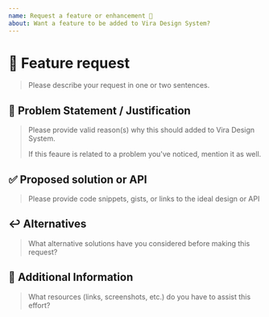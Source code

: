 ```yaml
---
name: Request a feature or enhancement 🚀
about: Want a feature to be added to Vira Design System?
---
```


<!---
Thanks for filing an issue 🙂!

Please search open/closed issues before submitting. Someone
might have asked the same thing before!
-->

# 🚀 Feature request

> Please describe your request in one or two sentences.

## 🧱 Problem Statement / Justification

> Please provide valid reason(s) why this should added to Vira Design System.
>
> If this feaure is related to a problem you've noticed, mention it as well.

## ✅ Proposed solution or API

> Please provide code snippets, gists, or links to the ideal design or API

## ↩️ Alternatives

> What alternative solutions have you considered before making this request?

## 📝 Additional Information

> What resources (links, screenshots, etc.) do you have to assist this effort?
